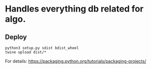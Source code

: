 # Handles everything db related for algo.

## Deploy
```
python3 setup.py sdist bdist_wheel
twine upload dist/*
```
For details: https://packaging.python.org/tutorials/packaging-projects/

